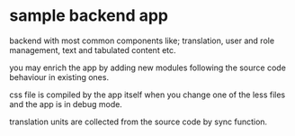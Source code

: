 # sample backend app

backend with most common components like; translation, user and role management, text and tabulated content etc.

you may enrich the app by adding new modules following the source code behaviour in existing ones.

css file is compiled by the app itself when you change one of the less files and the app is in debug mode.

translation units are collected from the source code by sync function.
